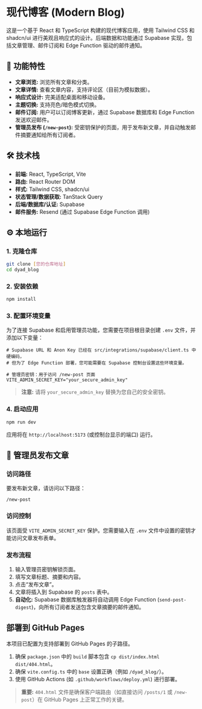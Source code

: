 # 现代博客 (Modern Blog)

这是一个基于 React 和 TypeScript 构建的现代博客应用，使用 Tailwind CSS 和 shadcn/ui 进行美观且响应式的设计。后端数据和功能通过 Supabase 实现，包括文章管理、邮件订阅和 Edge Function 驱动的邮件通知。

## 🚀 功能特性

*   **文章浏览:** 浏览所有文章和分类。
*   **文章详情:** 查看文章内容，支持评论区（目前为模拟数据）。
*   **响应式设计:** 完美适配桌面和移动设备。
*   **主题切换:** 支持亮色/暗色模式切换。
*   **邮件订阅:** 用户可以订阅博客更新，通过 Supabase 数据库和 Edge Function 发送欢迎邮件。
*   **管理员发布 (`/new-post`):** 受密钥保护的页面，用于发布新文章，并自动触发邮件摘要通知给所有订阅者。

## 🛠️ 技术栈

*   **前端:** React, TypeScript, Vite
*   **路由:** React Router DOM
*   **样式:** Tailwind CSS, shadcn/ui
*   **状态管理/数据获取:** TanStack Query
*   **后端/数据库/认证:** Supabase
*   **邮件服务:** Resend (通过 Supabase Edge Function 调用)

## ⚙️ 本地运行

### 1. 克隆仓库

```bash
git clone [您的仓库地址]
cd dyad_blog
```

### 2. 安装依赖

```bash
npm install
```

### 3. 配置环境变量

为了连接 Supabase 和启用管理员功能，您需要在项目根目录创建 `.env` 文件，并添加以下变量：

```
# Supabase URL 和 Anon Key 已经在 src/integrations/supabase/client.ts 中硬编码，
# 但为了 Edge Function 部署，您可能需要在 Supabase 控制台设置这些环境变量。

# 管理员密钥：用于访问 /new-post 页面
VITE_ADMIN_SECRET_KEY="your_secure_admin_key" 
```

> **注意:** 请将 `your_secure_admin_key` 替换为您自己的安全密钥。

### 4. 启动应用

```bash
npm run dev
```

应用将在 `http://localhost:5173` (或控制台显示的端口) 运行。

## 📝 管理员发布文章

### 访问路径

要发布新文章，请访问以下路径：

`/new-post`

### 访问控制

该页面受 `VITE_ADMIN_SECRET_KEY` 保护。您需要输入在 `.env` 文件中设置的密钥才能访问文章发布表单。

### 发布流程

1.  输入管理员密钥解锁页面。
2.  填写文章标题、摘要和内容。
3.  点击“发布文章”。
4.  文章将插入到 Supabase 的 `posts` 表中。
5.  **自动化:** Supabase 数据库触发器将自动调用 Edge Function (`send-post-digest`)，向所有订阅者发送包含文章摘要的邮件通知。

## 部署到 GitHub Pages

本项目已配置为支持部署到 GitHub Pages 的子路径。

1.  确保 `package.json` 中的 `build` 脚本包含 `cp dist/index.html dist/404.html`。
2.  确保 `vite.config.ts` 中的 `base` 设置正确（例如 `/dyad_blog/`）。
3.  使用 GitHub Actions (如 `.github/workflows/deploy.yml`) 进行部署。

> **重要:** `404.html` 文件是确保客户端路由（如直接访问 `/posts/1` 或 `/new-post`）在 GitHub Pages 上正常工作的关键。